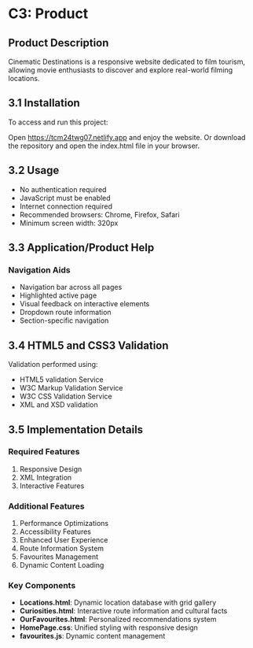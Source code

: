 # C3: Product

## Product Description
Cinematic Destinations is a responsive website dedicated to film tourism, allowing movie enthusiasts to discover and explore real-world filming locations.

## 3.1 Installation
To access and run this project:

Open https://tcm24twg07.netlify.app and enjoy the website.
Or download the repository and open the index.html file in your browser.

## 3.2 Usage
- No authentication required
- JavaScript must be enabled
- Internet connection required
- Recommended browsers: Chrome, Firefox, Safari
- Minimum screen width: 320px

## 3.3 Application/Product Help
### Navigation Aids
- Navigation bar across all pages
- Highlighted active page
- Visual feedback on interactive elements
- Dropdown route information
- Section-specific navigation

## 3.4 HTML5 and CSS3 Validation
Validation performed using:
- HTML5 validation Service
- W3C Markup Validation Service
- W3C CSS Validation Service
- XML and XSD validation

## 3.5 Implementation Details
### Required Features
1. Responsive Design
2. XML Integration
3. Interactive Features

### Additional Features
1. Performance Optimizations
2. Accessibility Features
3. Enhanced User Experience
4. Route Information System
5. Favourites Management
6. Dynamic Content Loading

### Key Components
- **Locations.html**: Dynamic location database with grid gallery
- **Curiosities.html**: Interactive route information and cultural facts
- **OurFavourites.html**: Personalized recommendations system
- **HomePage.css**: Unified styling with responsive design
- **favourites.js**: Dynamic content management
